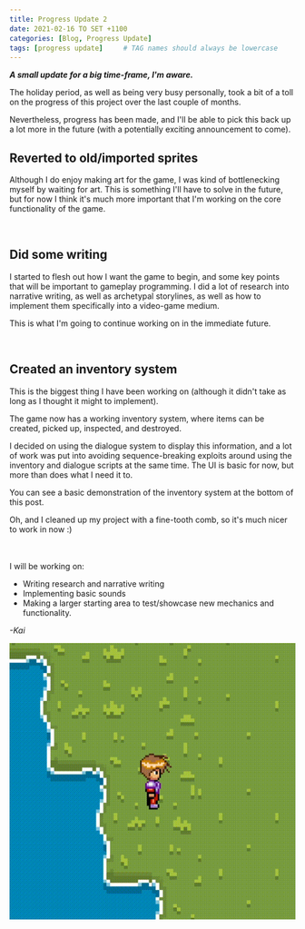 ```yaml
---
title: Progress Update 2
date: 2021-02-16 TO SET +1100
categories: [Blog, Progress Update]
tags: [progress update]     # TAG names should always be lowercase
---
```


**_A small update for a big time-frame, I'm aware._**

The holiday period, as well as being very busy personally, took a bit of a toll on the progress of this project over the last couple of months.

Nevertheless, progress has been made, and I'll be able to pick this back up a lot more in the future (with a potentially exciting announcement to come).

## Reverted to old/imported sprites

Although I do enjoy making art for the game, I was kind of bottlenecking myself by waiting for art. This is something I'll have to solve in the future, but for now I think it's much more important that I'm working on the core functionality of the game.

<br />

## Did some writing

I started to flesh out how I want the game to begin, and some key points that will be important to gameplay programming. I did a lot of research into narrative writing, as well as archetypal storylines, as well as how to implement them specifically into a video-game medium.

This is what I'm going to continue working on in the immediate future.

<br />

## Created an inventory system

This is the biggest thing I have been working on (although it didn't take as long as I thought it might to implement).

The game now has a working inventory system, where items can be created, picked up, inspected, and destroyed.

I decided on using the dialogue system to display this information, and a lot of work was put into avoiding sequence-breaking exploits around using the inventory and dialogue scripts at the same time. The UI is basic for now, but more than does what I need it to.

You can see a basic demonstration of the inventory system at the bottom of this post.

Oh, and I cleaned up my project with a fine-tooth comb, so it's much nicer to work in now :)

<br />
<br />
I will be working on:

* Writing research and narrative writing
* Implementing basic sounds
* Making a larger starting area to test/showcase new mechanics and functionality.

_-Kai_

![Desktop View](/assets/img/image2.gif)